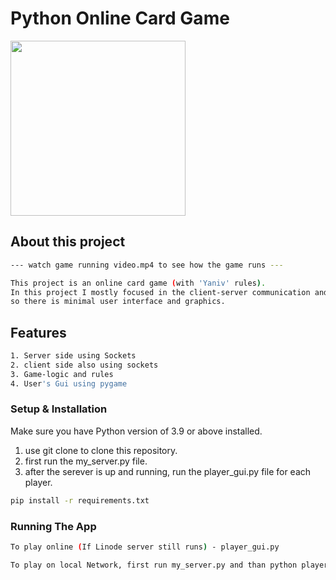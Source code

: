 # Python Online Card Game

   <img src="user_stuff/assets/card_game.gif" height="280">


##  About this project
```bash
--- watch game running video.mp4 to see how the game runs ---

This project is an online card game (with 'Yaniv' rules).
In this project I mostly focused in the client-server communication and the modularity  of the project
so there is minimal user interface and graphics.

```
##  Features
```bash
1. Server side using Sockets
2. client side also using sockets
3. Game-logic and rules
4. User's Gui using pygame 
```


### Setup & Installation

Make sure you have Python version of 3.9 or above installed.  
1. use git clone to clone this repository.  
2. first run the my_server.py file.  
3. after the serever is up and running, run the player_gui.py file for each player.

```bash
pip install -r requirements.txt
```

### Running The App

```bash
To play online (If Linode server still runs) - player_gui.py

To play on local Network, first run my_server.py and than python player_gui.py
```
